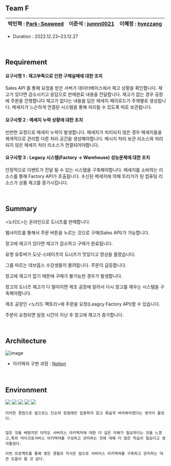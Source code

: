 ## Team F

박민혁 : [Park-Seaweed](https://github.com/Park-Seaweed) | 이준석 : [junnn0021](https://github.com/junnn0021) | 이혜정 : [hyezzang](https://github.com/hyezzang) | 
 --- | --- | --- | 

- Duration : 2022.12.23~23.12.27
<br>

## Requirement

#### 요구사항 1 : 재고부족으로 인한 구매실패에 대한 조치
Sales API 를 통해 요청을 받은 서버가 데이터베이스에서 재고 상황을 확인합니다.
재고가 있다면 감소시키고 응답으로 판매완료 내용을 전달합니다.
재고가 없는 경우 공장에 주문을 진행합니다
재고가 없다는 내용을 담은 메세지 페이로드가 주제별로 생성됩니다.
메세지가 느슨하게 연결된 시스템을 통해 처리될 수 있도록 따로 보관됩니다.

#### 요구사항 2 : 메세지 누락 상황에 대한 조치
빈번한 요청으로 메세지 누락이 발생합니다.
메세지가 처리되지 않은 경우 메세지들을 체계적으로 관리할 다른 처리 공간을 생성해야합니다.
메시지 처리 보관 리소스와 처리되지 않은 메세지 처리 리소스가 연결되어야합니다.

#### 요구사항 3 : Legacy 시스템(Factory → Warehouse) 성능문제에 대한 조치
안정적으로 이벤트가 전달 될 수 있는 시스템을 구축해야합니다.
메세지를 소비하는 리소스를 통해 Factory API가 호출됩니다.
수신된 메세지에 의해 트리거가 된 컴퓨팅 리소스가 상품 재고를 증가시킵니다.

<br>

## Summary
<노티드>는 온라인으로 도너츠를 판매합니다.<p>
웹사이트를 통해서 주문 버튼을 누르는 것으로 구매(Sales API)가 가능합니다.<p>
창고에 재고가 있다면 재고가 감소하고 구매가 완료됩니다.<p>
유명 유튜버가 도넛-스테이츠의 도너츠가 맛있다고 영상을 올렸습니다.<p>
그를 따르는 데브옵스 수강생들이 몰려듭니다. 주문이 급등합니다.<p>
창고에 재고가 없기 때문에 구매가 불가능한 경우가 발생합니다.<p>
창고의 도너츠 재고가 다 떨어지면 제조 공장에 알려서 다시 창고를 채우는 시스템을 구축해야합니다.<p>
제조 공장인 <노티드 팩토리>에 주문을 요청(Leagcy Factory API)할 수 있습니다.<p>
주문이 요청되면 일정 시간이 지난 후 창고에 재고가 증가합니다.

<br>

## Architecture

![image](https://github.com/junnn0021/automatic-inventory-increase/assets/119108967/648d7195-9638-4212-a7f4-278f028e2ff1)
- 아키텍처 구현 과정 : [Notion](https://www.notion.so/Project_Docker-K8s-df3fec7282fb4ad2883eaececfec8687)

<br>

## Environment
<img src="https://img.shields.io/badge/AWS-232F3E?style=stylefor-the-badge&logo=Amazon AWS&logoColor=FAFAFA"/> <img src="https://img.shields.io/badge/JavaScript-F7DF1E?style=stylefor-the-badge&logo=JavaScript&logoColor=000000"/>
<img src="https://img.shields.io/badge/Express-000000?style=stylefor-the-badge&logo=Express&logoColor=FAFAFA"/>
<img src="https://img.shields.io/badge/MySQL-4479A1?style=stylefor-the-badge&logo=MySQL&logoColor=FAFAFA"/>
<img src="https://img.shields.io/badge/Serverless-FD5750?style=stylefor-the-badge&logo=Serverless&logoColor=FAFAFA"/>
<br>

	이러한 경험으로 앞으로는 단순히 장점에만 집중하지 않고 폭넓게 바라봐야겠다는 생각이 들었다.


	많은 것을 배웠지만 아직도 서버리스 아키텍처에 대한 더 깊은 이해가 필요하다는 것을 느꼈고,특히 마이크로서비스 아키텍쳐를 구성하고 관리하는 것에 대해 더 많은 학습이 필요다고 생각들었다.

	이번 프로젝트를 통해 쌓은 경혐과 지식은 앞으로 서버리스 아키텍쳐를 구축하고 관리하는 데 큰 도움이 될 것 같다.
